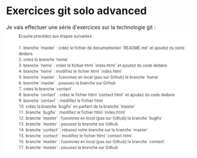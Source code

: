 # Exercices git solo advanced

Je vais effectuer une série d'exercices sur la technologie git :![1689664540913](image/README/1689664540913.png)
